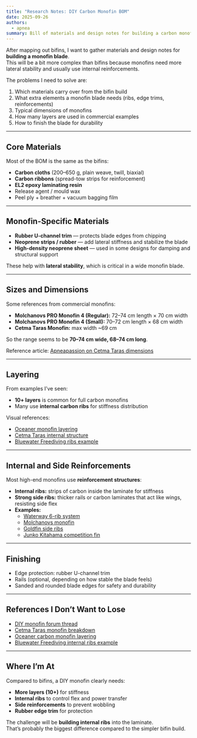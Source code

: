 ```yaml
---
title: "Research Notes: DIY Carbon Monofin BOM"
date: 2025-09-26
authors:
  - apnea
summary: Bill of materials and design notes for building a carbon monofin blade.
---
```


After mapping out bifins, I want to gather materials and design notes for **building a monofin blade**.  
This will be a bit more complex than bifins because monofins need more lateral stability and usually use internal reinforcements.

The problems I need to solve are:
1. Which materials carry over from the bifin build
2. What extra elements a monofin blade needs (ribs, edge trims, reinforcements)
3. Typical dimensions of monofins
4. How many layers are used in commercial examples
5. How to finish the blade for durability

---

## Core Materials

Most of the BOM is the same as the bifins:

- **Carbon cloths** (200–650 g, plain weave, twill, biaxial)
- **Carbon ribbons** (spread-tow strips for reinforcement)
- **EL2 epoxy laminating resin**
- Release agent / mould wax
- Peel ply + breather + vacuum bagging film

---

## Monofin-Specific Materials

- **Rubber U-channel trim** — protects blade edges from chipping
- **Neoprene strips / rubber** — add lateral stiffness and stabilize the blade
- **High-density neoprene sheet** — used in some designs for damping and structural support

These help with **lateral stability**, which is critical in a wide monofin blade.

---

## Sizes and Dimensions

Some references from commercial monofins:

- **Molchanovs PRO Monofin 4 (Regular):** 72–74 cm length × 70 cm width
- **Molchanovs PRO Monofin 4 (Small):** 70–72 cm length × 68 cm width
- **Cetma Taras Monofin:** max width ~69 cm

So the range seems to be **70–74 cm wide, 68–74 cm long**.

Reference article: [Apneapassion on Cetma Taras dimensions](https://apneapassion.com/equipment/dossier-and-xrays/cetma-taras-freediving-monofin/)

---

## Layering

From examples I’ve seen:

- **10+ layers** is common for full carbon monofins
- Many use **internal carbon ribs** for stiffness distribution

Visual references:
- [Oceaner monofin layering](https://www.monofinshop.com/wp-content/uploads/2022/07/Oceaner-3-scaled.jpg)
- [Cetma Taras internal structure](https://apneapassion.com/wp-content/uploads/2024/04/Cetma-Taras-freediving-monofin-blade-layers-view-rid-1392x782.jpg)
- [Bluewater Freediving ribs example](https://www.bluewaterfreediving.com/wp-content/uploads/2024/02/monofin__45463_zoom.jpg)

---

## Internal and Side Reinforcements

Most high-end monofins use **reinforcement structures**:

- **Internal ribs:** strips of carbon inside the laminate for stiffness
- **Strong side ribs:** thicker rails or carbon laminates that act like wings, resisting side flex
- **Examples:**
  - [Waterway 6-rib system](https://www.monofinshop.com/wp-content/uploads/2022/07/%D1%8D%D0%BA%D1%80%D0%B0%D0%BD%D0%B0-2016-07-29-%D0%B2-15.59.28.png)
  - [Molchanovs monofin](https://cdn.shopify.com/s/files/1/2669/7212/files/monofin-for-freediving_footpocket-_tones.of.blue_680x680.jpg?v=1721767026)
  - [Goldfin side ribs](https://cdn3.freedivershop.com/media/catalog/product/cache/81/image/640x640/386af5c2e9d9c38a4a4ddfe17f677210/s/r/src_hyper_bl_yl_yl_01_m2.jpg)
  - [Junko Kitahama competition fin](https://upload.wikimedia.org/wikipedia/commons/6/66/Junko-Kitahama_Apnea-Monofin_cropped.jpg)

---

## Finishing

- Edge protection: rubber U-channel trim
- Rails (optional, depending on how stable the blade feels)
- Sanded and rounded blade edges for safety and durability

---

## References I Don’t Want to Lose

- [DIY monofin forum thread](https://forums.deeperblue.com/threads/diy-monofin.64255/)
- [Cetma Taras monofin breakdown](https://apneapassion.com/equipment/dossier-and-xrays/cetma-taras-freediving-monofin/)
- [Oceaner carbon monofin layering](https://www.monofinshop.com/wp-content/uploads/2022/07/Oceaner-3-scaled.jpg)
- [Bluewater Freediving internal ribs example](https://www.bluewaterfreediving.com/wp-content/uploads/2024/02/monofin__45463_zoom.jpg)

---

## Where I’m At

Compared to bifins, a DIY monofin clearly needs:
- **More layers (10+)** for stiffness
- **Internal ribs** to control flex and power transfer
- **Side reinforcements** to prevent wobbling
- **Rubber edge trim** for protection

The challenge will be **building internal ribs** into the laminate.  
That’s probably the biggest difference compared to the simpler bifin build.

